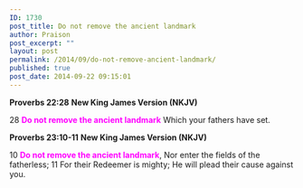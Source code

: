 ```yaml
---
ID: 1730
post_title: Do not remove the ancient landmark
author: Praison
post_excerpt: ""
layout: post
permalink: /2014/09/do-not-remove-ancient-landmark/
published: true
post_date: 2014-09-22 09:15:01
---
```

<strong>Proverbs 22:28</strong>
<strong> New King James Version (NKJV)</strong>

28 <span style="color: #ff00ff;"><strong>Do not remove the ancient landmark</strong></span>
Which your fathers have set.

<strong>Proverbs 23:10-11</strong>
<strong> New King James Version (NKJV)</strong>

10 <span style="color: #ff00ff;"><strong>Do not remove the ancient landmark</strong></span>,
Nor enter the fields of the fatherless;
11 For their Redeemer is mighty;
He will plead their cause against you.